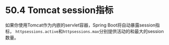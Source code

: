 # 50.4 Tomcat session指标

如果你使用Tomcat作为内嵌的servlet容器，Spring Boot将自动暴露session指标， `httpsessions.active`和`httpsessions.max`分别提供活动的和最大的session数量。

